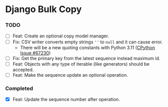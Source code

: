 # Django Bulk Copy


### TODO
- [ ] Feat: Create an optional copy model manager.
- [ ] Fix: CSV writer converts empty strings `''` to `null` and it can cause error.
  - There will be a new quoting constants with Python 3.11 ([CPython Issue #67230](https://github.com/python/cpython/issues/67230))
- [ ] Fix: Get the primary key from the latest sequence instead maximum id.
- [ ] Feat: Objects with any type of iterable (like generators) should be accepted.
- [ ] Feat: Make the sequence update an optional operation.
### Completed
- [X] Feat: Update the sequence number after operation.
